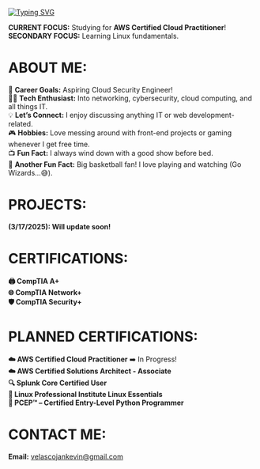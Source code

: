 [![Typing SVG](https://readme-typing-svg.demolab.com?font=Fira+Code&weight=600&size=24&pause=1000&color=36F75A&width=435&lines=Hi%2C+I'm+J.K.!;Welcome+to+my+profile!+%3AD)](https://git.io/typing-svg)

**CURRENT FOCUS:** Studying for **AWS Certified Cloud Practitioner**! </br>
**SECONDARY FOCUS:** Learning Linux fundamentals. </br>
  
# ABOUT ME:
🚀 **Career Goals:** Aspiring Cloud Security Engineer!<br>
👨‍💻 **Tech Enthusiast:** Into networking, cybersecurity, cloud computing, and all things IT.<br>
💡 **Let’s Connect:** I enjoy discussing anything IT or web development-related.</br> 
🎮 **Hobbies:** Love messing around with front-end projects or gaming whenever I get free time.</br> 
📺 **Fun Fact:** I always wind down with a good show before bed.</br> 
🏀 **Another Fun Fact:** Big basketball fan! I love playing and watching (Go Wizards…😅).

# PROJECTS:
**(3/17/2025): Will update soon!**

# CERTIFICATIONS:
**🖨️ CompTIA A+** <br>
**🌐 CompTIA Network+** <br>
**🛡️ CompTIA Security+**

# PLANNED CERTIFICATIONS:
**☁️ AWS Certified Cloud Practitioner** ➡️ In Progress! <br> 
**☁️ AWS Certified Solutions Architect - Associate**<br>
**🔍 Splunk Core Certified User**<br>
**🐧 Linux Professional Institute Linux Essentials**<br>
**🐍 PCEP™ – Certified Entry-Level Python Programmer**

# CONTACT ME:
**Email:** velascojankevin@gmail.com



